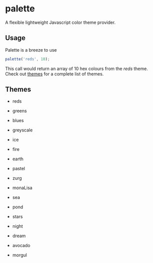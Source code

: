palette
=======

A flexible lightweight Javascript color theme provider.

## Usage

Palette is a breeze to use

```js
palette('reds', 10);
```

This call would return an array of 10 hex colours from the _reds_
theme. Check out [themes](#themes) for a complete list of themes.

## Themes

 - reds

 - greens

 - blues

 - greyscale

 - ice

 - fire

 - earth

 - pastel

 - zurg

 - monaLisa

 - sea

 - pond

 - stars

 - night

 - dream

 - avocado

 - morgul

